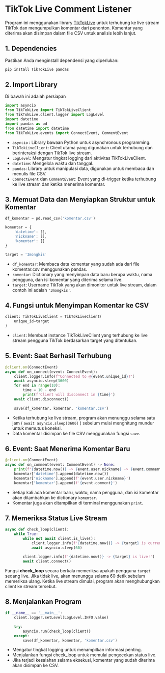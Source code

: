 # TikTok Live Comment Listener

Program ini menggunakan library [TikTokLive](https://github.com/isaackogan/TikTokLive) untuk terhubung ke live stream TikTok dan mengumpulkan komentar dari penonton. Komentar yang diterima akan disimpan dalam file CSV untuk analisis lebih lanjut. 

## 1. Dependencies

Pastikan Anda menginstall dependensi yang diperlukan:

```bash
pip install TikTokLive pandas
```

## 2. Import Library

Di bawah ini adalah persiapan 

```python
import asyncio
from TikTokLive import TikTokLiveClient
from TikTokLive.client.logger import LogLevel
import datetime
import pandas as pd
from datetime import datetime
from TikTokLive.events import ConnectEvent, CommentEvent
```
- `asyncio` : Library bawaan Python untuk asynchronous programming.
- `TikTokLiveClient`: Client utama yang digunakan untuk terhubung dan berinteraksi dengan TikTok live stream.
- `LogLevel`: Mengatur tingkat logging dari aktivitas TikTokLiveClient.
- `datetime`: Mengelola waktu dan tanggal.
- `pandas`: Library untuk manipulasi data, digunakan untuk membaca dan menulis file CSV.
- `ConnectEvent` dan `CommentEvent`: Event yang di-trigger ketika terhubung ke live stream dan ketika menerima komentar.

## 3. Memuat Data dan Menyiapkan Struktur untuk Komentar

```python
df_komentar = pd.read_csv('komentar.csv')

komentar = {
    'datetime': [],
    'nickname': [],
    'komentar': []
}

target = '3mongkis'

```
- `df_komentar`: Membaca data komentar yang sudah ada dari file komentar.csv menggunakan pandas.
- `komentar`: Dictionary yang menyimpan data baru berupa waktu, nama pengguna, dan isi komentar yang diterima selama live.
- `target`: Username TikTok yang akan dimonitor untuk live stream, dalam contoh ini adalah `'3mongkis'`.

## 4. Fungsi untuk Menyimpan Komentar ke CSV

```python
client: TikTokLiveClient = TikTokLiveClient(
    unique_id=target
)
```

- `client`: Membuat instance TikTokLiveClient yang terhubung ke live stream pengguna TikTok berdasarkan target yang ditentukan.

## 5. Event: Saat Berhasil Terhubung

```python
@client.on(ConnectEvent)
async def on_connect(event: ConnectEvent):
    client.logger.info(f"Connected to @{event.unique_id}!")
    await asyncio.sleep(3600)
    for end in range(10):
        time = 10 - end
        print(f'Client will disconnect in {time}')
    await client.disconnect()
    
    save(df_komentar, komentar, 'komentar.csv')
```

- Ketika terhubung ke live stream, program akan menunggu selama satu jam ( `await asyncio.sleep(3600)` ) sebelum mulai menghitung mundur untuk memutus koneksi.
- Data komentar disimpan ke file CSV menggunakan fungsi `save`.

## 6. Event: Saat Menerima Komentar Baru

```python
@client.on(CommentEvent)
async def on_comment(event: CommentEvent) -> None:
    print(f"{datetime.now()} -> {event.user.nickname} -> {event.comment}")
    komentar['datetime'].append(datetime.now())
    komentar['nickname'].append(f'{event.user.nickname}')
    komentar['komentar'].append(f'{event.comment}')
```

- Setiap kali ada komentar baru, waktu, nama pengguna, dan isi komentar akan ditambahkan ke dictionary `komentar`.
- Komentar juga akan ditampilkan di terminal menggunakan `print`.

## 7. Memeriksa Status Live Stream

```python
async def check_loop(client):
    while True:
        while not await client.is_live():
            client.logger.info(f'{datetime.now()} -> {target} is currently not live')
            await asyncio.sleep(60)

        client.logger.info(f'{datetime.now()} -> {target} is live!')
        await client.connect()
```

Fungsi **check_loop** secara berkala memeriksa apakah pengguna `target` sedang live. Jika tidak live, akan menunggu selama 60 detik sebelum memeriksa ulang. Ketika live stream dimulai, program akan menghubungkan client ke stream tersebut.

## 8. Menjalankan Program
```python
if __name__ == '__main__':
    client.logger.setLevel(LogLevel.INFO.value)
    
    try:
        asyncio.run(check_loop(client))
    except:
        save(df_komentar, komentar, 'komentar.csv')
```

- Mengatur tingkat logging untuk menampilkan informasi penting.
- Menjalankan fungsi check_loop untuk memulai pengecekan status live.
- Jika terjadi kesalahan selama eksekusi, komentar yang sudah diterima akan disimpan ke CSV.

